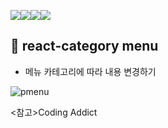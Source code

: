 <img src="https://img.shields.io/badge/react-61DAFB?style=for-the-badge&logo=react&logoColor=black"><img src="https://img.shields.io/badge/javascript-F7DF1E?style=for-the-badge&logo=javascript&logoColor=black"><img src="https://img.shields.io/badge/html-E34F26?style=for-the-badge&logo=html5&logoColor=white"><img src="https://img.shields.io/badge/css-1572B6?style=for-the-badge&logo=css3&logoColor=white">

## 🍩 react-category menu

* 메뉴 카테고리에 따라 내용 변경하기

![pmenu](https://user-images.githubusercontent.com/74355328/147473355-8c5fb261-5e9a-4890-8266-88a1414fbc75.gif)

<참고>Coding Addict
